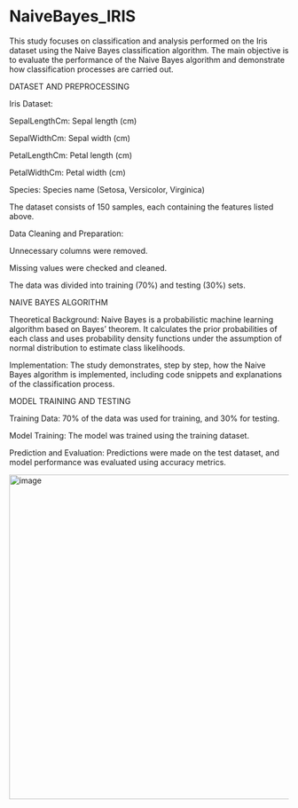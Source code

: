 # NaiveBayes_IRIS

This study focuses on classification and analysis performed on the Iris dataset using the Naive Bayes classification algorithm. The main objective is to evaluate the performance of the Naive Bayes algorithm and demonstrate how classification processes are carried out.

DATASET AND PREPROCESSING

Iris Dataset:

SepalLengthCm: Sepal length (cm)

SepalWidthCm: Sepal width (cm)

PetalLengthCm: Petal length (cm)

PetalWidthCm: Petal width (cm)

Species: Species name (Setosa, Versicolor, Virginica)

The dataset consists of 150 samples, each containing the features listed above.

Data Cleaning and Preparation:

Unnecessary columns were removed.

Missing values were checked and cleaned.

The data was divided into training (70%) and testing (30%) sets.

NAIVE BAYES ALGORITHM

Theoretical Background:
Naive Bayes is a probabilistic machine learning algorithm based on Bayes’ theorem. It calculates the prior probabilities of each class and uses probability density functions under the assumption of normal distribution to estimate class likelihoods.

Implementation:
The study demonstrates, step by step, how the Naive Bayes algorithm is implemented, including code snippets and explanations of the classification process.

MODEL TRAINING AND TESTING

Training Data: 70% of the data was used for training, and 30% for testing.

Model Training: The model was trained using the training dataset.

Prediction and Evaluation: Predictions were made on the test dataset, and model performance was evaluated using accuracy metrics.

<img width="692" height="585" alt="image" src="https://github.com/user-attachments/assets/ceec41fd-0a40-4a1e-87e0-dfaad307239a" />
